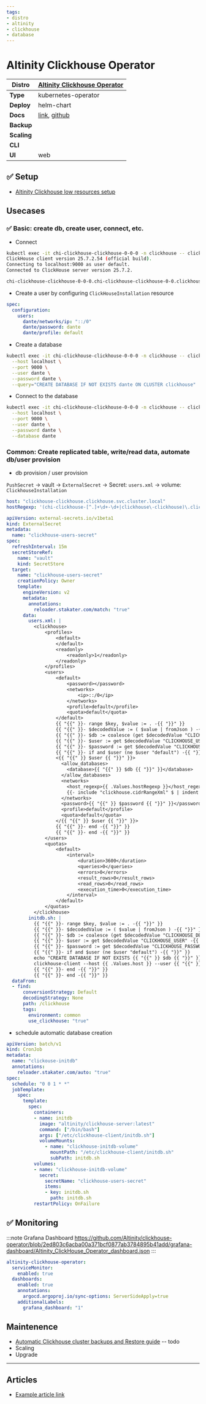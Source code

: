 ```yaml
---
tags:
- distro
- altinity
- clickhouse
- database
---
```


# Altinity Clickhouse Operator

|**Distro**|[Altinity Clickhouse Operator](https://altinity.com/kubernetes-operator/)|
|-|-|
|**Type**|kubernetes-operator|
|**Deploy**|helm-chart|
|**Docs**|[link](https://docs.altinity.com/altinitykubernetesoperator/), [github](https://github.com/Altinity/clickhouse-operator/tree/master/docs)|
|**Backup**||
|**Scaling**||
|**CLI**||
|**UI**|web|

## :white_check_mark: Setup

* [Altinity Clickhouse low resources setup](./articles/altinity-setup-low-resource.md)

## Usecases

### :white_check_mark: Basic: create db, create user, connect, etc.

- Connect

```bash
kubectl exec -it chi-clickhouse-clickhouse-0-0-0 -n clickhouse -- clickhouse-client
ClickHouse client version 25.7.2.54 (official build).
Connecting to localhost:9000 as user default.
Connected to ClickHouse server version 25.7.2.

chi-clickhouse-clickhouse-0-0-0.chi-clickhouse-clickhouse-0-0.clickhouse.svc.cluster.local :)
```

- Create a user by configuring `ClickHouseInstallation` resource

```yaml
spec:
  configuration:
    users:
      dante/networks/ip: "::/0"
      dante/password: dante
      dante/profile: default
```

- Create a database

```bash
kubectl exec -it chi-clickhouse-clickhouse-0-0-0 -n clickhouse -- clickhouse-client \
  --host localhost \
  --port 9000 \
  --user dante \
  --password dante \
  --query="CREATE DATABASE IF NOT EXISTS dante ON CLUSTER clickhouse"
```

- Connect to the database

```bash
kubectl exec -it chi-clickhouse-clickhouse-0-0-0 -n clickhouse -- clickhouse-client \
  --host localhost \
  --port 9000 \
  --user dante \
  --password dante \
  --database dante
```

### Common: Create replicated table, write/read data, automate db/user provision

- db provision / user provision

`PushSecret` -> vault -> `ExternalSecret` -> Secret: `users.xml` -> volume: `ClickhouseInstallation`

```yaml
host: "clickhouse-clickhouse.clickhouse.svc.cluster.local"
hostRegexp: '(chi-clickhouse-[^.]+\d+-\d+|clickhouse\-clickhouse)\.clickhouse\.svc\.cluster\.local$'
```

```yaml
apiVersion: external-secrets.io/v1beta1
kind: ExternalSecret
metadata:
  name: "clickhouse-users-secret"
spec:
  refreshInterval: 15m
  secretStoreRef:
    name: "vault"
    kind: SecretStore
  target:
    name: "clickhouse-users-secret"
    creationPolicy: Owner
    template:
      engineVersion: v2
      metadata:
        annotations:
          reloader.stakater.com/match: "true"
      data:
        users.xml: |
          <clickhouse>
              <profiles>
                  <default>
                  </default>
                  <readonly>
                      <readonly>1</readonly>
                  </readonly>
              </profiles>
              <users>
                  <default>
                      <password></password>
                      <networks>
                          <ip>::/0</ip>
                      </networks>
                      <profile>default</profile>
                      <quota>default</quota>
                  </default>
                  {{ "{{" }}- range $key, $value := . -{{ "}}" }}
                  {{ "{{" }}- $decodedValue := ( $value | fromJson ) -{{ "}}" }}
                  {{ "{{" }}- $db := coalesce (get $decodedValue "CLICKHOUSE_DB") (get $decodedValue "CLICKHOUSE_DB_NAME") (get $decodedValue "CLICKHOUSE_DATABASE") -{{ "}}" }}
                  {{ "{{" }}- $user := get $decodedValue "CLICKHOUSE_USER" -{{ "}}" }}
                  {{ "{{" }}- $password := get $decodedValue "CLICKHOUSE_PASSWORD" -{{ "}}" }}
                  {{ "{{" }}- if and $user (ne $user "default") -{{ "}}" }}
                  <{{ "{{" }} $user {{ "}}" }}>
                    <allow_databases>
                      <database>{{ "{{" }} $db {{ "}}" }}</database>
                    </allow_databases>
                    <networks>
                      <host_regexp>{{ .Values.hostRegexp }}</host_regexp>
                      {{- include "clickhouse.cidrRangeXml" $ | indent 22 }}
                    </networks>
                    <password>{{ "{{" }} $password {{ "}}" }}</password>
                    <profile>default</profile>
                    <quota>default</quota>
                  </{{ "{{" }} $user {{ "}}" }}>
                  {{ "{{" }}- end -{{ "}}" }}
                  {{ "{{" }}- end -{{ "}}" }}
              </users>
              <quotas>
                  <default>
                      <interval>
                          <duration>3600</duration>
                          <queries>0</queries>
                          <errors>0</errors>
                          <result_rows>0</result_rows>
                          <read_rows>0</read_rows>
                          <execution_time>0</execution_time>
                      </interval>
                  </default>
              </quotas>
          </clickhouse>
        initdb.sh: |
          {{ "{{" }}- range $key, $value := . -{{ "}}" }}
          {{ "{{" }}- $decodedValue := ( $value | fromJson ) -{{ "}}" }}
          {{ "{{" }}- $db := coalesce (get $decodedValue "CLICKHOUSE_DB") (get $decodedValue "CLICKHOUSE_DB_NAME") (get $decodedValue "CLICKHOUSE_DATABASE") -{{ "}}" }}
          {{ "{{" }}- $user := get $decodedValue "CLICKHOUSE_USER" -{{ "}}" }}
          {{ "{{" }}- $password := get $decodedValue "CLICKHOUSE_PASSWORD" -{{ "}}" }}
          {{ "{{" }}- if and $user (ne $user "default") -{{ "}}" }}
          echo "CREATE DATABASE IF NOT EXISTS {{ "{{" }} $db {{ "}}" }} ON CLUSTER clickhouse" ;
          clickhouse-client --host {{ .Values.host }} --user {{ "{{" }} $user {{ "}}" }} --password {{ "{{" }} $password {{ "}}" }} --query="CREATE DATABASE IF NOT EXISTS {{ "{{" }} $db {{ "}}" }} ON CLUSTER clickhouse" ;
          {{ "{{" }}- end -{{ "}}" }}
          {{ "{{" }}- end -{{ "}}" }}
  dataFrom:
  - find:
      conversionStrategy: Default
      decodingStrategy: None
      path: /clickhouse
      tags:
        environment: common
        use_clickhouse: "true"
```

- schedule automatic database creation

```yaml
apiVersion: batch/v1
kind: CronJob
metadata:
  name: "clickouse-initdb"
  annotations:
    reloader.stakater.com/auto: "true"
spec:
  schedule: "0 0 1 * *"
  jobTemplate:
    spec:
      template:
        spec:
          containers:
          - name: initdb
            image: "altinity/clickhouse-server:latest"
            command: ["/bin/bash"]
            args: ["/etc/clickhouse-client/initdb.sh"]
            volumeMounts:
              - name: "clickhouse-initdb-volume"
                mountPath: "/etc/clickhouse-client/initdb.sh"
                subPath: initdb.sh
          volumes:
          - name: "clickhouse-initdb-volume"
            secret:
              secretName: "clickhouse-users-secret"
              items:
              - key: initdb.sh
                path: initdb.sh
          restartPolicy: OnFailure
```

## :white_check_mark: Monitoring

:::note Grafana Dashboard
https://github.com/Altinity/clickhouse-operator/blob/2ed803c6acba00a371bcf0877ab3784895b41add/grafana-dashboard/Altinity_ClickHouse_Operator_dashboard.json
:::

```yaml
altinity-clickhouse-operator:
  serviceMonitor:
    enabled: true
  dashboards:
    enabled: true
    annotations:
      argocd.argoproj.io/sync-options: ServerSideApply=true
    additionalLabels:
      grafana_dashboard: "1"
```

## Maintenence

- [Automatic Clickhouse cluster backups and Restore guide](./articles/altinity-automatic-backup.md) -- todo
- Scaling
- Upgrade

---

## Articles

* [Example article link](#)
